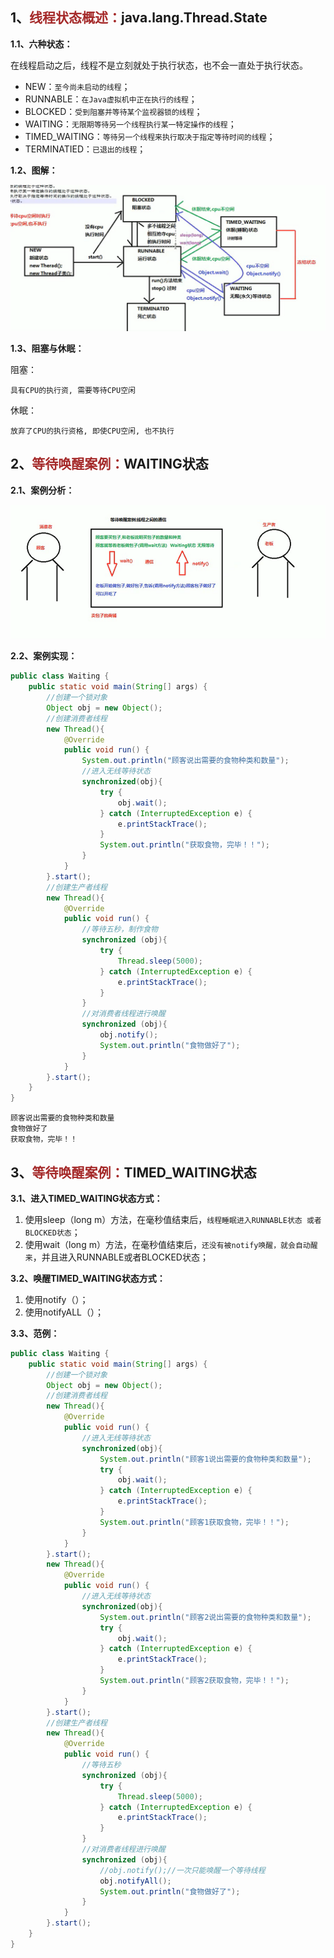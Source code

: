 

## 1、<span style="color:brown">线程状态概述：</span>java.lang.Thread.State

**1.1、六种状态：**

在线程启动之后，线程不是立刻就处于执行状态，也不会一直处于执行状态。

- NEW：`至今尚未启动的线程`；
- RUNNABLE：`在Java虚拟机中正在执行的线程`；
- BLOCKED：`受到阻塞并等待某个监视器锁的线程`；
- WAITING：`无限期等待另一个线程执行某一特定操作的线程`；
- TIMED_WAITING：`等待另一个线程来执行取决于指定等待时间的线程`；
- TERMINATIED：`已退出的线程`；

**1.2、图解：**

<img src="https://raw.githubusercontent.com/root-bine/image/main/Typora-image/%E7%BA%BF%E7%A8%8B%E7%8A%B6%E6%80%81.png" style="zoom:150%;" />

**1.3、阻塞与休眠：**

阻塞：

```apl
具有CPU的执行资, 需要等待CPU空闲
```

休眠：

```apl
放弃了CPU的执行资格, 即使CPU空闲, 也不执行
```



## 2、<span style="color:brown">等待唤醒案例：</span>WAITING状态

**2.1、案例分析：**

![](https://raw.githubusercontent.com/root-bine/image/main/Typora-image/%E7%BA%BF%E7%A8%8B%E9%80%9A%E4%BF%A1.png)

**2.2、案例实现：**

```java
public class Waiting {
    public static void main(String[] args) {
        //创建一个锁对象
        Object obj = new Object();
        //创建消费者线程
        new Thread(){
            @Override
            public void run() {
                System.out.println("顾客说出需要的食物种类和数量");
                //进入无线等待状态
                synchronized(obj){
                    try {
                        obj.wait();
                    } catch (InterruptedException e) {
                        e.printStackTrace();
                    }
                    System.out.println("获取食物，完毕！！");
                }
            }
        }.start();
        //创建生产者线程
        new Thread(){
            @Override
            public void run() {
                //等待五秒，制作食物
                synchronized (obj){
                    try {
                        Thread.sleep(5000);
                    } catch (InterruptedException e) {
                        e.printStackTrace();
                    }
                }
                //对消费者线程进行唤醒
                synchronized (obj){
                    obj.notify();
                    System.out.println("食物做好了");
                }
            }
        }.start();
    }
}
```

```apl
顾客说出需要的食物种类和数量
食物做好了
获取食物，完毕！！
```



## 3、<span style="color:brown">等待唤醒案例：</span>TIMED_WAITING状态

**3.1、进入TIMED_WAITING状态方式：**

1. 使用sleep（long  m）方法，在毫秒值结束后，`线程睡眠进入RUNNABLE状态 或者BLOCKED状态`；
2. 使用wait（long  m）方法，在毫秒值结束后，`还没有被notify唤醒，就会自动醒来`，并且进入RUNNABLE或者BLOCKED状态；

**3.2、唤醒TIMED_WAITING状态方式：**

1. 使用notify（）；
2. 使用notifyALL（）；

**3.3、范例：**

```java
public class Waiting {
    public static void main(String[] args) {
        //创建一个锁对象
        Object obj = new Object();
        //创建消费者线程
        new Thread(){
            @Override
            public void run() {
                //进入无线等待状态
                synchronized(obj){
                    System.out.println("顾客1说出需要的食物种类和数量");
                    try {
                        obj.wait();
                    } catch (InterruptedException e) {
                        e.printStackTrace();
                    }
                    System.out.println("顾客1获取食物，完毕！！");
                }
            }
        }.start();
        new Thread(){
            @Override
            public void run() {
                //进入无线等待状态
                synchronized(obj){
                    System.out.println("顾客2说出需要的食物种类和数量");
                    try {
                        obj.wait();
                    } catch (InterruptedException e) {
                        e.printStackTrace();
                    }
                    System.out.println("顾客2获取食物，完毕！！");
                }
            }
        }.start();
        //创建生产者线程
        new Thread(){
            @Override
            public void run() {
                //等待五秒
                synchronized (obj){
                    try {
                        Thread.sleep(5000);
                    } catch (InterruptedException e) {
                        e.printStackTrace();
                    }
                }
                //对消费者线程进行唤醒
                synchronized (obj){
                    //obj.notify();//一次只能唤醒一个等待线程
                    obj.notifyAll();
                    System.out.println("食物做好了");
                }
            }
        }.start();
    }
}
```
